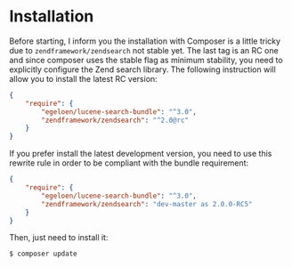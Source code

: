 # Installation

Before starting, I inform you the installation with Composer is a little tricky due to `zendframework/zendsearch` not 
stable yet. The last tag is an RC one and since composer uses the stable flag as minimum stability, you need to 
explicitly configure the Zend search library. The following instruction will allow you to install the latest RC version:

``` json
{
    "require": {
        "egeloen/lucene-search-bundle": "^3.0",
        "zendframework/zendsearch": "^2.0@rc"
    }
}
```

If you prefer install the latest development version, you need to use this rewrite rule in order to be compliant 
with the bundle requirement:

``` json
{
    "require": {
        "egeloen/lucene-search-bundle": "^3.0",
        "zendframework/zendsearch": "dev-master as 2.0.0-RC5"
    }
}
```

Then, just need to install it:

``` bash
$ composer update
```
